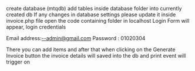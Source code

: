 create database (mtqdb)
add tables inside database folder into currently created db
If any changes in database settings please update it inside invoice.php file
open the code containing folder in localhost
Login Form will appear, login credentials  


Email address:--admin@gmail.com
Password :   01020304

There you can add items and after that when clicking on the Generate Invoice button
the invoice details will saved into the db and print event will trigger on 
